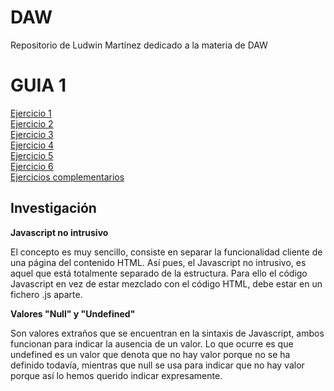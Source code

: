 # DAW
Repositorio de Ludwin Martínez dedicado a la materia de DAW

<h1>GUIA 1</h1>
<a href="https://github.com/LudwinM16/DAW/blob/main/guia1/ejemplo1/presupuesto.html">Ejercicio 1</a><br>
<a href="https://github.com/LudwinM16/DAW/blob/main/guia1/ejemplo2/tablamultiplicar.html">Ejercicio 2</a><br>
<a href="https://github.com/LudwinM16/DAW/blob/main/guia1/ejemplo3/calculadora.html">Ejercicio 3</a><br>
<a href="https://github.com/LudwinM16/DAW/blob/main/guia1/ejemplo4/calculoareas.html">Ejercicio 4</a><br>
<a href="https://github.com/LudwinM16/DAW/blob/main/guia1/ejemplo5/diasmes.html">Ejercicio 5</a><br>
<a href="https://github.com/LudwinM16/DAW/blob/main/guia1/ejemplo6/cuotacasa.html">Ejercicio 6</a><br>
<a href="https://github.com/LudwinM16/DAW/tree/main/guia1/Complementarios">Ejercicios complementarios</a>

<h2>Investigación</h2>
<p><b>Javascript no intrusivo</b></p>
<p>El concepto es muy sencillo, consiste en separar la funcionalidad cliente de una página del contenido HTML. Así pues, el Javascript no intrusivo, es aquel que está totalmente separado de la estructura. Para ello el código Javascript en vez de estar mezclado con el código HTML, debe estar en un fichero .js aparte.</p>
<p><b>Valores "Null" y "Undefined"</b></p>
<p>Son valores extraños que se encuentran en la sintaxis de Javascript, ambos funcionan para indicar la ausencia de un valor.
Lo que ocurre es que undefined es un valor que denota que no hay valor porque no se ha definido todavía, mientras que null se usa para indicar que no hay valor porque así lo hemos querido indicar expresamente.
</p>
